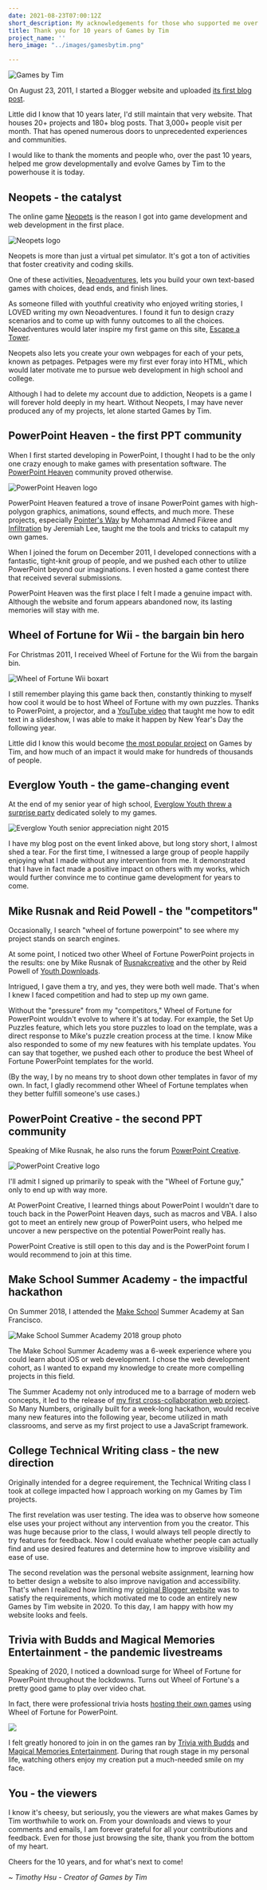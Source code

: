 ```yaml
---
date: 2021-08-23T07:00:12Z
short_description: My acknowledgements for those who supported me over the past decade.
title: Thank you for 10 years of Games by Tim
project_name: ''
hero_image: "../images/gamesbytim.png"

---
```

<div class="gifsvg"></div>

![Games by Tim](../images/gamesbytim.svg)

On August 23, 2011, I started a Blogger website and uploaded [its first blog post](/blog/blog-under-construction/).

Little did I know that 10 years later, I'd still maintain that very website. That houses 20+ projects and 180+ blog posts. That 3,000+ people visit per month. That has opened numerous doors to unprecedented experiences and communities.

I would like to thank the moments and people who, over the past 10 years, helped me grow developmentally and evolve Games by Tim to the powerhouse it is today.

## Neopets - the catalyst

The online game [Neopets](https://www.neopets.com/) is the reason I got into game development and web development in the first place.

![Neopets logo](../images/neopetslogo.png)

Neopets is more than just a virtual pet simulator. It's got a ton of activities that foster creativity and coding skills.

One of these activities, [Neoadventures](https://www.jellyneo.net/?go=adventure_generator), lets you build your own text-based games with choices, dead ends, and finish lines.

As someone filled with youthful creativity who enjoyed writing stories, I LOVED writing my own Neoadventures. I found it fun to design crazy scenarios and to come up with funny outcomes to all the choices. Neoadventures would later inspire my first game on this site, [Escape a Tower](/escape-a-tower/).

Neopets also lets you create your own webpages for each of your pets, known as petpages. Petpages were my first ever foray into HTML, which would later motivate me to pursue web development in high school and college.

Although I had to delete my account due to addiction, Neopets is a game I will forever hold deeply in my heart. Without Neopets, I may have never produced any of my projects, let alone started Games by Tim.

## PowerPoint Heaven - the first PPT community

When I first started developing in PowerPoint, I thought I had to be the only one crazy enough to make games with presentation software. The [PowerPoint Heaven](http://pptheaven.mvps.org/) community proved otherwise.

![PowerPoint Heaven logo](../images/pptheaven.jpg)

PowerPoint Heaven featured a trove of insane PowerPoint games with high-polygon graphics, animations, sound effects, and much more. These projects, especially [Pointer's Way](http://pptheaven.mvps.org/fikree.html) by Mohammad Ahmed Fikree and [Infiltration](http://pptheaven.mvps.org/jerry.html) by Jeremiah Lee, taught me the tools and tricks to catapult my own games.

When I joined the forum on December 2011, I developed connections with a fantastic, tight-knit group of people, and we pushed each other to utilize PowerPoint beyond our imaginations. I even hosted a game contest there that received several submissions.

PowerPoint Heaven was the first place I felt I made a genuine impact with. Although the website and forum appears abandoned now, its lasting memories will stay with me.

## Wheel of Fortune for Wii - the bargain bin hero

For Christmas 2011, I received Wheel of Fortune for the Wii from the bargain bin.

![Wheel of Fortune Wii boxart](../images/wofwiiboxart.jpg)

I still remember playing this game back then, constantly thinking to myself how cool it would be to host Wheel of Fortune with my own puzzles. Thanks to PowerPoint, a projector, and a [YouTube video](https://www.youtube.com/watch?v=iz6QoGeUwjI) that taught me how to edit text in a slideshow, I was able to make it happen by New Year's Day the following year.

Little did I know this would become [the most popular project](/wheel-of-fortune-for-powerpoint/) on Games by Tim, and how much of an impact it would make for hundreds of thousands of people.

## Everglow Youth - the game-changing event

At the end of my senior year of high school, [Everglow Youth threw a surprise party](/blog/an-extraordinary-event/) dedicated solely to my games.

![Everglow Youth senior appreciation night 2015](../images/youthgroupbuttonmasher.jpg)

I have my blog post on the event linked above, but long story short, I almost shed a tear. For the first time, I witnessed a large group of people happily enjoying what I made without any intervention from me. It demonstrated that I have in fact made a positive impact on others with my works, which would further convince me to continue game development for years to come.

## Mike Rusnak and Reid Powell - the "competitors"

Occasionally, I search "wheel of fortune powerpoint" to see where my project stands on search engines.

At some point, I noticed two other Wheel of Fortune PowerPoint projects in the results: one by Mike Rusnak of [Rusnakcreative](https://www.rusnakcreative.com/) and the other by Reid Powell of [Youth Downloads](https://www.youthdownloads.com/games/wheel-fortune-powerpoint-game/).

Intrigued, I gave them a try, and yes, they were both well made. That's when I knew I faced competition and had to step up my own game.

Without the "pressure" from my "competitors," Wheel of Fortune for PowerPoint wouldn't evolve to where it's at today. For example, the Set Up Puzzles feature, which lets you store puzzles to load on the template, was a direct response to Mike's puzzle creation process at the time. I know Mike also responded to some of my new features with his template updates. You can say that together, we pushed each other to produce the best Wheel of Fortune PowerPoint templates for the world.

(By the way, I by no means try to shoot down other templates in favor of my own. In fact, I gladly recommend other Wheel of Fortune templates when they better fulfill someone's use cases.)

## PowerPoint Creative - the second PPT community

Speaking of Mike Rusnak, he also runs the forum [PowerPoint Creative](https://powerpointcreative.forumotion.com/forum).

![PowerPoint Creative logo](../images/pptcreativelogo.png)

I'll admit I signed up primarily to speak with the "Wheel of Fortune guy," only to end up with way more.

At PowerPoint Creative, I learned things about PowerPoint I wouldn't dare to touch back in the PowerPoint Heaven days, such as macros and VBA. I also got to meet an entirely new group of PowerPoint users, who helped me uncover a new perspective on the potential PowerPoint really has.

PowerPoint Creative is still open to this day and is the PowerPoint forum I would recommend to join at this time.

## Make School Summer Academy - the impactful hackathon

On Summer 2018, I attended the [Make School](https://makeschool.org/) Summer Academy at San Francisco.

![Make School Summer Academy 2018 group photo](../images/makeschoolsummerphoto.jpg)

The Make School Summer Academy was a 6-week experience where you could learn about iOS or web development. I chose the web development cohort, as I wanted to expand my knowledge to create more compelling projects in this field.

The Summer Academy not only introduced me to a barrage of modern web concepts, it led to the release of [my first cross-collaboration web project](/so-many-numbers/). So Many Numbers, originally built for a week-long hackathon, would receive many new features into the following year, become utilized in math classrooms, and serve as my first project to use a JavaScript framework.

## College Technical Writing class - the new direction

Originally intended for a degree requirement, the Technical Writing class I took at college impacted how I approach working on my Games by Tim projects.

The first revelation was user testing. The idea was to observe how someone else uses your project without any intervention from you the creator. This was huge because prior to the class, I would always tell people directly to try features for feedback. Now I could evaluate whether people can actually find and use desired features and determine how to improve visibility and ease of use.

The second revelation was the personal website assignment, learning how to better design a website to also improve navigation and accessibility. That's when I realized how limiting my [original Blogger website](https://old.gamesbytim.com/) was to satisfy the requirements, which motivated me to code an entirely new Games by Tim website in 2020. To this day, I am happy with how my website looks and feels.

## Trivia with Budds and Magical Memories Entertainment - the pandemic livestreams

Speaking of 2020, I noticed a download surge for Wheel of Fortune for PowerPoint throughout the lockdowns. Turns out Wheel of Fortune's a pretty good game to play over video chat.

In fact, there were professional trivia hosts [hosting their own games](/blog/i-joined-someone-s-wheel-of-fortune-for-powerpoint-livestream/) using Wheel of Fortune for PowerPoint.

![](../images/wofbudds.jpg)

I felt greatly honored to join in on the games ran by [Trivia with Budds](https://www.triviawithbudds.com/) and [Magical Memories Entertainment](https://www.mme123.com/). During that rough stage in my personal life, watching others enjoy my creation put a much-needed smile on my face.

## You - the viewers

I know it's cheesy, but seriously, you the viewers are what makes Games by Tim worthwhile to work on. From your downloads and views to your comments and emails, I am forever grateful for all your contributions and feedback. Even for those just browsing the site, thank you from the bottom of my heart.

Cheers for the 10 years, and for what's next to come!

_\~ Timothy Hsu - Creator of Games by Tim_